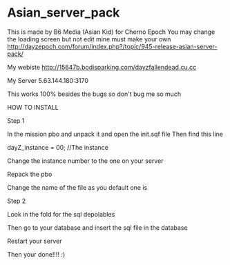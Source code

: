 Asian_server_pack
=================

This is made by B6 Media (Asian Kid) for Cherno Epoch
You may change the loading screen but not edit mine must make your own
http://dayzepoch.com/forum/index.php?/topic/945-release-asian-server-pack/

My webiste
http://15647b.bodisparking.com/dayzfallendead.cu.cc

My Server
5.63.144.180:3170

This works 100% besides the bugs so don't bug me so much

HOW TO INSTALL
 
Step 1

In the mission pbo and unpack it and open the init.sqf file
Then find this line



dayZ_instance =  00;					//The instance


Change the instance number to the one on your server

Repack the pbo

Change the name of the file as you default one is

Step 2

Look in the fold for the sql depolables

Then go to your database and insert the sql file in the database

Restart your server 

​Then your done!!!!  :) 

